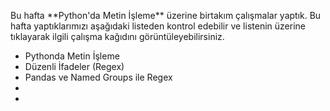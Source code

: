 <p>Bu hafta **Python'da Metin İşleme** üzerine birtakım çalışmalar yaptık. Bu hafta yaptıklarımızı aşağıdaki listeden kontrol edebilir ve listenin üzerine tıklayarak ilgili çalışma kağıdını görüntüleyebilirsiniz.</p>

<ul>
  
<li>Pythonda Metin İşleme</li>  
<li>Düzenli İfadeler (Regex)</li>  
<li>Pandas ve Named Groups ile Regex</li>  
<li></li>  
<li></li>  
  
</ul>
